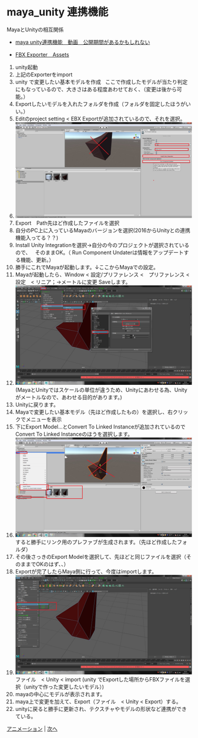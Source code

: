 # maya_unity 連携機能
MayaとUnityの相互関係
- [maya unity連携機能　動画　公開期間があるかもしれない](https://youtu.be/0awywk4IqRU)

- [FBX Exporter　Assets](http://u3d.as/XWD)

1. unity起動
1. 上記のExporterをimport
1. unity で変更したい基本モデルを作成  
ここで作成したモデルが当たり判定にもなっているので、大きさはある程度あわせておく、（変更は後から可能。）
1. Exportしたいモデルを入れたフォルダを作成（フォルダを固定したほうがいい。）
1. Editのproject setting < EBX Exportが追加されているので、それを選択。
1. ![](https://raw.githubusercontent.com/175B005/maya_unity/master/Description1.jpg)
1. Export　Path先ほど作成したファイルを選択
1. 自分のPC上に入っているMayaのバージョンを選択(2016からUnityとの連携機能入ってる？？)
1. Install Unity Integrationを選択→自分の今のプロジェクトが選択されているので、  
そのままOK。（ Run Component Undaterは情報をアップデートする機能、更新。）
1. 勝手にこれでMayaが起動します。↓ここからMayaでの設定。
1. Mayaが起動したら、Window < 設定/プリファレンス <　プリファレンス < 設定　< リニア；→メートルに変更  Saveします。
1. ![](https://raw.githubusercontent.com/175B005/maya_unity/master/Description3.jpg)
(MayaとUnityではスケールの単位が違うため、Unityにあわせる為、Unityがメートルなので、あわせる目的があります。)
1. Unityに戻ります。
1. Mayaで変更したい基本モデル（先ほど作成したもの）を選択し、右クリックでメニューを表示
1. 下にExport Model...とConvert To Linked Instanceが追加されているので  
Convert To Linked Instanceのほうを選択します。  
1. ![](https://raw.githubusercontent.com/175B005/maya_unity/master/Description2.jpg)
すると勝手にリンク用のプレファブが生成されます。（先ほど作成したフォルダ）
1. その後さっきのExport Modelを選択して、先ほどと同じファイルを選択（そのままでOKのはず、、）
1. Exportが完了したらMaya側に行って、今度はimportします。  
1. ![](https://raw.githubusercontent.com/175B005/maya_unity/master/Description4.jpg)
ファイル　< Unity < import (unity でExportした場所からFBXファイルを選択（unityで作った変更したいモデル）)
1. mayaの中心にモデルが表示されます。
1. maya上で変更を加えて、Export（ファイル　< Unity < Export）する。
1. unityに戻ると勝手に更新され、テクスチャやモデルの形状など連携ができている。

[アニメーション](https://github.com/175B005/maya_unity2) | [次へ](https://github.com/175B005/maya_unity2)
